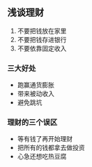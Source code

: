 ## 浅谈理财
1. 不要把钱放在家里
2. 不要把钱存进银行
3. 不要依靠固定收入

### 三大好处
- 跑赢通货膨胀
- 带来被动收入
- 避免跳坑
### 理财的三个误区
- 等有钱了再开始理财
- 把所有的钱都拿去做投资
- 心急还想吃热豆腐
